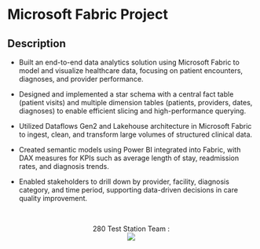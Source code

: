 <h1>Microsoft Fabric Project</h1>

<h2>Description</h2>

- Built an end-to-end data analytics solution using Microsoft Fabric to model and visualize healthcare data, focusing on patient encounters, diagnoses, and provider performance.

- Designed and implemented a star schema with a central fact table (patient visits) and multiple dimension tables (patients, providers, dates, diagnoses) to enable efficient slicing and high-performance querying.

- Utilized Dataflows Gen2 and Lakehouse architecture in Microsoft Fabric to ingest, clean, and transform large volumes of structured clinical data.

- Created semantic models using Power BI integrated into Fabric, with DAX measures for KPIs such as average length of stay, readmission rates, and diagnosis trends.

- Enabled stakeholders to drill down by provider, facility, diagnosis category, and time period, supporting data-driven decisions in care quality improvement.
<br />


<p align="center">
280 Test Station Team : <br/>
<img src="https://i.imgur.com/ZRqYthK.png"/>
<br />
<br /><p align="center">
